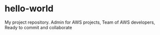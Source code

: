 # hello-world
My project repository.
Admin for AWS projects,
Team of AWS developers,
Ready to commit and collaborate
